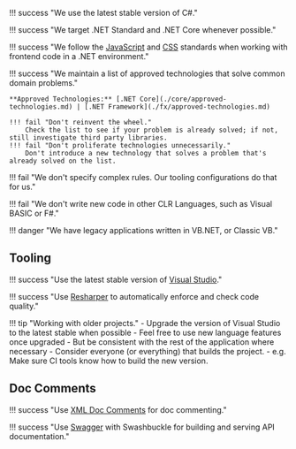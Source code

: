!!! success "We use the latest stable version of C#."

!!! success "We target .NET Standard and .NET Core whenever possible."

!!! success "We follow the [JavaScript] and [CSS] standards when working with frontend code in a .NET environment."

!!! success "We maintain a list of approved technologies that solve common domain problems."
    
    **Approved Technologies:** [.NET Core](./core/approved-technologies.md) | [.NET Framework](./fx/approved-technologies.md)

    !!! fail "Don't reinvent the wheel."
        Check the list to see if your problem is already solved; if not, still investigate third party libraries.
    !!! fail "Don't proliferate technologies unnecessarily."
        Don't introduce a new technology that solves a problem that's already solved on the list.

!!! fail "We don't specify complex rules. Our tooling configurations do that for us."

!!! fail "We don't write new code in other CLR Languages, such as Visual BASIC or F#."

!!! danger "We have legacy applications written in VB.NET, or Classic VB."

## Tooling

!!! success "Use the latest stable version of [Visual Studio]."

!!! success "Use [Resharper] to automatically enforce and check code quality."

!!! tip "Working with older projects."
    - Upgrade the version of Visual Studio to the latest stable when possible
    - Feel free to use new language features once upgraded
        - But be consistent with the rest of the application where necessary
    - Consider everyone (or everything) that builds the project.
        - e.g. Make sure CI tools know how to build the new version.

## Doc Comments

!!! success "Use [XML Doc Comments] for doc commenting."

!!! success "Use [Swagger] with Swashbuckle for building and serving API documentation."

[JavaScript]: ../javascript.md
[CSS]: ../css.md
[XML Doc Comments]: https://docs.microsoft.com/en-us/dotnet/csharp/programming-guide/xmldoc/xml-documentation-comments
[Swagger]: https://swagger.io/
[Resharper]: https://www.jetbrains.com/resharper/
[Visual Studio]: https://visualstudio.com